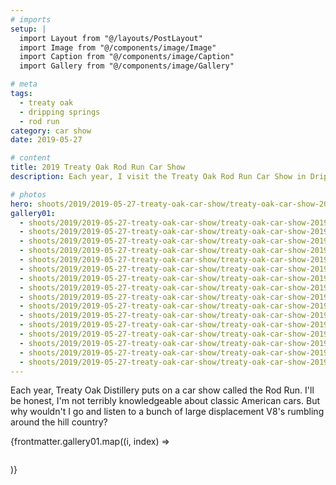 ```yaml
---
# imports
setup: |
  import Layout from "@/layouts/PostLayout"
  import Image from "@/components/image/Image"
  import Caption from "@/components/image/Caption"
  import Gallery from "@/components/image/Gallery"

# meta
tags:
  - treaty oak
  - dripping springs
  - rod run
category: car show
date: 2019-05-27

# content
title: 2019 Treaty Oak Rod Run Car Show
description: Each year, I visit the Treaty Oak Rod Run Car Show in Dripping Springs, TX

# photos
hero: shoots/2019/2019-05-27-treaty-oak-car-show/treaty-oak-car-show-2019_005.jpg
gallery01:
  - shoots/2019/2019-05-27-treaty-oak-car-show/treaty-oak-car-show-2019_001.jpg
  - shoots/2019/2019-05-27-treaty-oak-car-show/treaty-oak-car-show-2019_002.jpg
  - shoots/2019/2019-05-27-treaty-oak-car-show/treaty-oak-car-show-2019_003.jpg
  - shoots/2019/2019-05-27-treaty-oak-car-show/treaty-oak-car-show-2019_004.jpg
  - shoots/2019/2019-05-27-treaty-oak-car-show/treaty-oak-car-show-2019_005.jpg
  - shoots/2019/2019-05-27-treaty-oak-car-show/treaty-oak-car-show-2019_006.jpg
  - shoots/2019/2019-05-27-treaty-oak-car-show/treaty-oak-car-show-2019_007.jpg
  - shoots/2019/2019-05-27-treaty-oak-car-show/treaty-oak-car-show-2019_008.jpg
  - shoots/2019/2019-05-27-treaty-oak-car-show/treaty-oak-car-show-2019_009.jpg
  - shoots/2019/2019-05-27-treaty-oak-car-show/treaty-oak-car-show-2019_010.jpg
  - shoots/2019/2019-05-27-treaty-oak-car-show/treaty-oak-car-show-2019_011.jpg
  - shoots/2019/2019-05-27-treaty-oak-car-show/treaty-oak-car-show-2019_012.jpg
  - shoots/2019/2019-05-27-treaty-oak-car-show/treaty-oak-car-show-2019_013.jpg
  - shoots/2019/2019-05-27-treaty-oak-car-show/treaty-oak-car-show-2019_014.jpg
  - shoots/2019/2019-05-27-treaty-oak-car-show/treaty-oak-car-show-2019_015.jpg
  - shoots/2019/2019-05-27-treaty-oak-car-show/treaty-oak-car-show-2019_016.jpg
---
```


Each year, Treaty Oak Distillery puts on a car show called the Rod Run. I'll be honest, I'm not terribly knowledgeable about classic American cars. But why wouldn't I go and listen to a bunch of large displacement V8's rumbling around the hill country?

<div class="gallery">
    {frontmatter.gallery01.map((i, index) =>
        <Gallery file={i}>
            <figure>
                <picture>
                    <Image file={i} />
                </picture>
                <Caption file={i} showMeta={true}>
            </figure>
        </Gallery>
    )}
</div>